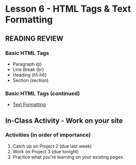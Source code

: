 # Lesson 6 - HTML Tags & Text Formatting
    
## READING REVIEW

### Basic HTML Tags
* Paragraph (p)
* Line Break (br)
* Heading (h1-h6)
* Section (section)

### Basic HTML Tags (continued)
* [Text Formatting](https://learn.zybooks.com/zybook/UNCOBACS200SanchezSpring2022/chapter/2/section/2)

## In-Class Activity - Work on your site


### Activities (in order of importance)
1. Catch up on Project 2 (due last week)
2. Work on Project 3 (due tonight)
3. Practice what you're learning on your existing pages.

   
